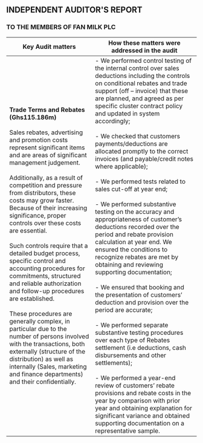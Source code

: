 ## INDEPENDENT AUDITOR'S REPORT  
### TO THE MEMBERS OF FAN MILK PLC

| Key Audit matters | How these matters were addressed in the audit |
|-------------------|-----------------------------------------------|
| **Trade Terms and Rebates (Ghs115.186m)**<br><br>Sales rebates, advertising and promotion costs represent significant items and are areas of significant management judgement.<br><br>Additionally, as a result of competition and pressure from distributors, these costs may grow faster. Because of their increasing significance, proper controls over these costs are essential.<br><br>Such controls require that a detailed budget process, specific control and accounting procedures for commitments, structured and reliable authorization and follow-up procedures are established.<br><br>These procedures are generally complex, in particular due to the number of persons involved with the transactions, both externally (structure of the distribution) as well as internally (Sales, marketing and finance departments) and their confidentially. | - We performed control testing of the internal control over sales deductions including the controls on conditional rebates and trade support (off – invoice) that these are planned, and agreed as per specific cluster contract policy and updated in system accordingly;<br><br>- We checked that customers payments/deductions are allocated promptly to the correct invoices (and payable/credit notes where applicable);<br><br>- We performed tests related to sales cut-off at year end;<br><br>- We performed substantive testing on the accuracy and appropriateness of customer’s deductions recorded over the period and rebate provision calculation at year end. We ensured the conditions to recognize rebates are met by obtaining and reviewing supporting documentation;<br><br>- We ensured that booking and the presentation of customers’ deduction and provision over the period are accurate;<br><br>- We performed separate substantive testing procedures over each type of Rebates settlement (i.e deductions, cash disbursements and other settlements);<br><br>- We performed a year-end review of customers’ rebate provisions and rebate costs in the year by comparison with prior year and obtaining explanation for significant variance and obtained supporting documentation on a representative sample. |